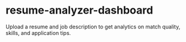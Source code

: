# resume-analyzer-dashboard
Upload a resume and job description to get analytics on match quality, skills, and application tips.

